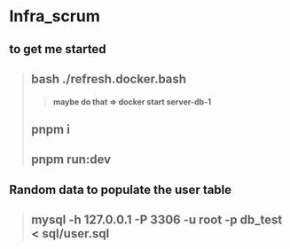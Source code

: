 # Infra_scrum

## to get me started

>## bash ./refresh.docker.bash
>>#### maybe do that => docker start server-db-1
>## pnpm i
>## pnpm run:dev

## Random data to populate the user table

>## mysql -h 127.0.0.1 -P 3306 -u root -p db_test < sql/user.sql
